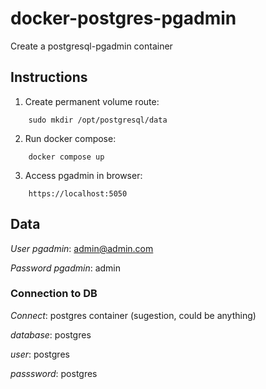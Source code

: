 # docker-postgres-pgadmin

Create a postgresql-pgadmin container

## Instructions

1. Create permanent volume route:
```
    sudo mkdir /opt/postgresql/data
```

2. Run docker compose:
```
    docker compose up
```

3. Access pgadmin in browser:
```
    https://localhost:5050
```

## Data

*User pgadmin*: admin@admin.com

*Password pgadmin*: admin


### Connection to DB

*Connect*: postgres container    (sugestion, could be anything)

*database*: postgres

*user*: postgres

*passsword*: postgres
